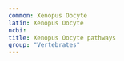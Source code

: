 ```yaml
---
common: Xenopus Oocyte
latin: Xenopus Oocyte
ncbi: 
title: Xenopus Oocyte pathways
group: "Vertebrates"
---
```

